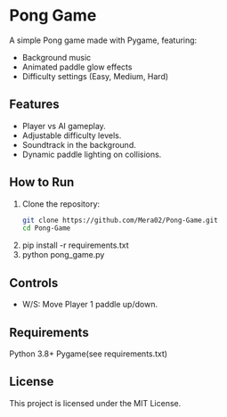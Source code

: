 # Pong Game

A simple Pong game made with Pygame, featuring:
- Background music
- Animated paddle glow effects
- Difficulty settings (Easy, Medium, Hard)

## Features
- Player vs AI gameplay.
- Adjustable difficulty levels.
- Soundtrack in the background.
- Dynamic paddle lighting on collisions.

## How to Run
1. Clone the repository:
   ```bash
   git clone https://github.com/Mera02/Pong-Game.git
   cd Pong-Game
2. pip install -r requirements.txt
3. python pong_game.py


## Controls
- W/S: Move Player 1 paddle up/down.

## Requirements
Python 3.8+
Pygame(see requirements.txt)

## License
This project is licensed under the MIT License.

